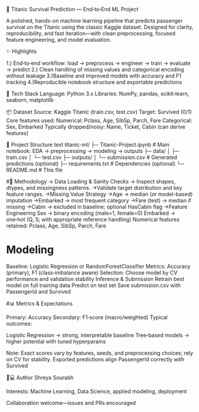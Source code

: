 🚢 Titanic Survival Prediction — End‑to‑End ML Project

A polished, hands-on machine learning pipeline that predicts passenger survival on the Titanic using the classic Kaggle dataset. Designed for clarity, reproducibility, and fast iteration—with clean preprocessing, focused feature engineering, and model evaluation.

✨ Highlights

1.) End‑to‑end workflow: load → preprocess → engineer → train → evaluate → predict
2.) Clean handling of missing values and categorical encoding without leakage
3.)Baseline and improved models with accuracy and F1 tracking
4.)Reproducible notebook structure and exportable predictions

🧰 Tech Stack
Language: Python 3.x
Libraries: NumPy, pandas, scikit‑learn, seaborn, matplotlib


📦 Dataset
Source: Kaggle Titanic (train.csv, test.csv)
Target: Survived (0/1)
Core features used:
Numerical: Pclass, Age, SibSp, Parch, Fare
Categorical: Sex, Embarked
Typically dropped/noisy: Name, Ticket, Cabin (can derive features)


📁 Project Structure
text
titanic-ml/
├─ Titanic-Project.ipynb        # Main notebook: EDA → preprocessing → modeling → outputs
├─ data/
│  ├─ train.csv
│  └─ test.csv
├─ outputs/
│  └─ submission.csv            # Generated predictions (optional)
├─ requirements.txt             # Dependencies (optional)
└─ README.md                    # This file

#🔎 Methodology
-> Data Loading & Sanity Checks
-> Inspect shapes, dtypes, and missingness patterns.
->Validate target distribution and key feature ranges.
->Missing Value Strategy
->Age → median (or model-based) imputation
->Embarked → most frequent category
->Fare (test) → median if missing
->Cabin → excluded in baseline; optional HasCabin flag
->Feature Engineering
    Sex → binary encoding (male=1, female=0)
    Embarked → one‑hot (Q, S; with appropriate reference handling)
    Numerical features retained: Pclass, Age, SibSp, Parch, Fare


# Modeling

Baseline: Logistic Regression or RandomForestClassifier
Metrics: Accuracy (primary), F1 (class‑imbalance aware)
Selection: Choose model by CV performance and validation stability
Inference & Submission
Retrain best model on full training data
Predict on test set
Save submission.csv with PassengerId and Survived

#📊 Metrics & Expectations

Primary: Accuracy
Secondary: F1‑score (macro/weighted)
Typical outcomes:

Logistic Regression → strong, interpretable baseline
Tree‑based models → higher potential with tuned hyperparams

Note: Exact scores vary by features, seeds, and preprocessing choices; rely on CV for stability.
Exported predictions align PassengerId correctly with Survived

👩💻 Author
Shreya Sourabh

Interests: Machine Learning, Data Science, applied modeling, deployment

Collaboration welcome—issues and PRs encouraged
